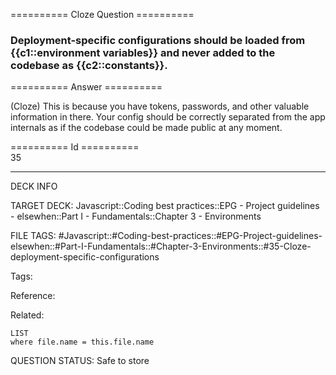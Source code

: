 ========== Cloze Question ==========

###  Deployment-specific configurations should be loaded from {{c1::environment variables}} and never added to the codebase as {{c2::constants}}.  

========== Answer ==========  

(Cloze) This is because you have tokens, passwords, and other valuable information in there. Your config should be correctly separated from the app internals as if the codebase could be made public at any moment.

========== Id ==========  
35

---

DECK INFO

TARGET DECK: Javascript::Coding best practices::EPG - Project guidelines - elsewhen::Part I - Fundamentals::Chapter 3 - Environments

FILE TAGS: #Javascript::#Coding-best-practices::#EPG-Project-guidelines-elsewhen::#Part-I-Fundamentals::#Chapter-3-Environments::#35-Cloze-deployment-specific-configurations

Tags:

Reference:

Related:

```dataview
LIST
where file.name = this.file.name
````
QUESTION STATUS: Safe to store
